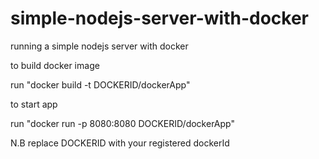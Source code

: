 # simple-nodejs-server-with-docker
running a simple nodejs server with docker

to build docker image

run "docker build -t DOCKERID/dockerApp"


to start app

run "docker run -p 8080:8080 DOCKERID/dockerApp"

N.B replace DOCKERID with your registered dockerId
